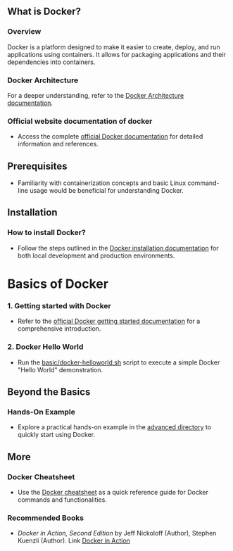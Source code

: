 ## What is Docker?

### Overview

Docker is a platform designed to make it easier to create, deploy, and run applications using containers. It allows for packaging applications and their dependencies into containers.

### Docker Architecture

For a deeper understanding, refer to the [Docker Architecture documentation](https://docs.docker.com/get-started/overview/#docker-architecture).

### Official website documentation of docker

- Access the complete [official Docker documentation](https://docs.docker.com) for detailed information and references.

## Prerequisites

- Familiarity with containerization concepts and basic Linux command-line usage would be beneficial for understanding Docker.

## Installation

### How to install Docker?

- Follow the steps outlined in the [Docker installation documentation](https://docs.docker.com/engine/install/) for both local development and production environments.

# Basics of Docker

### 1. Getting started with Docker

- Refer to the [official Docker getting started documentation](https://docs.docker.com/get-started/) for a comprehensive introduction.

### 2. Docker Hello World

- Run the [basic/docker-helloworld.sh](./basic/docker-helloworld.sh) script to execute a simple Docker "Hello World" demonstration.

## Beyond the Basics

### Hands-On Example

- Explore a practical hands-on example in the [advanced directory](./advanced/) to quickly start using Docker.

## More

### Docker Cheatsheet

- Use the [Docker cheatsheet](https://docs.docker.com/get-started/docker_cheatsheet.pdf) as a quick reference guide for Docker commands and functionalities.

### Recommended Books

- _Docker in Action, Second Edition_ by Jeff Nickoloff (Author), Stephen Kuenzli (Author). Link [Docker in Action](https://www.amazon.com/Docker-Action-Jeff-Nickoloff/dp/1617294764)
